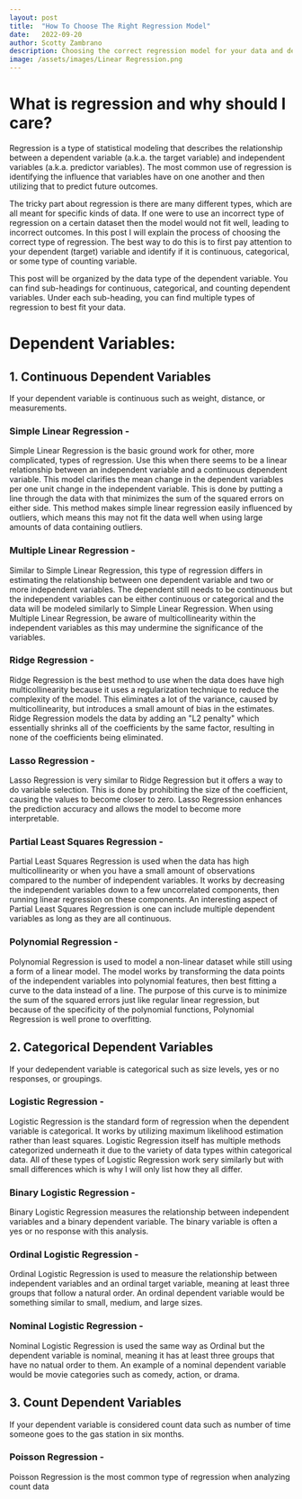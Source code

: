 ```yaml
---
layout: post
title:  "How To Choose The Right Regression Model"
date:   2022-09-20
author: Scotty Zambrano
description: Choosing the correct regression model for your data and desired outcome.
image: /assets/images/Linear Regression.png
---
```


# What is regression and why should I care?

Regression is a type of statistical modeling that describes the relationship between a dependent variable (a.k.a. the target variable) and independent variables (a.k.a. predictor variables). The most common use of regression is identifying the influence that variables have on one another and then utilizing that to predict future outcomes. 

The tricky part about regression is there are many different types, which are all meant for specific kinds of data. If one were to use an incorrect type of regression on a certain dataset then the model would not fit well, leading to incorrect outcomes. In this post I will explain the process of choosing the correct type of regression. The best way to do this is to first pay attention to your dependent (target) variable and identify if it is continuous, categorical, or some type of counting variable. 

This post will be organized by the data type of the dependent variable. You can find sub-headings for continuous, categorical, and counting dependent variables. Under each sub-heading, you can find multiple types of regression to best fit your data. 

# Dependent Variables:

## 1. Continuous Dependent Variables

If your dependent variable is continuous such as weight, distance, or measurements.

### Simple Linear Regression - 
Simple Linear Regression is the basic ground work for other, more complicated, types of regression. Use this when there seems to be a linear relationship between an independent variable and a continuous dependent variable. This model clarifies the mean change in the dependent variables per one unit change in the independent variable. This is done by putting a line through the data with that minimizes the sum of the squared errors on either side. This method makes simple linear regression easily influenced by outliers, which means this may not fit the data well when using large amounts of data containing outliers. 

### Multiple Linear Regression - 
Similar to Simple Linear Regression, this type of regression differs in estimating the relationship between one dependent variable and two or more independent variables. The dependent still needs to be continuous but the independent variables can be either continuous or categorical and the data will be modeled similarly to Simple Linear Regression. When using Multiple Linear Regression, be aware of multicollinearity within the independent variables as this may undermine the significance of the variables. 

### Ridge Regression - 
Ridge Regression is the best method to use when the data does have high multicollinearity because it uses a regularization technique to reduce the complexity of the model. This eliminates a lot of the variance, caused by multicollinearity, but introduces a small amount of bias in the estimates. Ridge Regression models the data by adding an "L2 penalty" which essentially shrinks all of the coefficients by the same factor, resulting in none of the coefficients being eliminated. 

### Lasso Regression - 
Lasso Regression is very similar to Ridge Regression but it offers a way to do variable selection. This is done by prohibiting the size of the coefficient, causing the values to become closer to zero. Lasso Regression enhances the prediction accuracy and allows the model to become more interpretable. 

### Partial Least Squares Regression - 
Partial Least Squares Regression is used when the data has high multicollinearity or when you have a small amount of observations compared to the number of independent variables. It works by decreasing the independent variables down to a few uncorrelated components, then running linear regression on these components. An interesting aspect of Partial Least Squares Regression is one can include multiple dependent variables as long as they are all continuous.  

### Polynomial Regression - 
Polynomial Regression is used to model a non-linear dataset while still using a form of a linear model. The model works by transforming the data points of the independent variables into polynomial features, then best fitting a curve to the data instead of a line. The purpose of this curve is to minimize the sum of the squared errors just like regular linear regression, but because of the specificity of the polynomial functions, Polynomial Regression is well prone to overfitting. 

## 2. Categorical Dependent Variables

If your dedependent variable is categorical such as size levels, yes or no responses, or groupings. 

### Logistic Regression - 
Logistic Regression is the standard form of regression when the dependent variable is categorical. It works by utilizing maximum likelihood estimation rather than least squares. Logistic Regression itself has multiple methods categorized underneath it due to the variety of data types within categorical data. All of these types of Logistic Regression work sery similarly but with small differences which is why I will only list how they all differ. 

### Binary Logistic Regression - 
Binary Logistic Regression measures the relationship between independent variables and a binary dependent variable. The binary variable is often a yes or no response with this analysis. 


### Ordinal Logistic Regression - 
Ordinal Logistic Regression is used to measure the relationship between independent variables and an ordinal target variable, meaning at least three groups that follow a natural order. An ordinal dependent variable would be something similar to small, medium, and large sizes. 

### Nominal Logistic Regression - 
Nominal Logistic Regression is used the same way as Ordinal but the dependent variable is nominal, meaning it has at least three groups that have no natual order to them. An example of a nominal dependent variable would be movie categories such as comedy, action, or drama. 

## 3. Count Dependent Variables
If your dependent variable is considered count data such as number of time someone goes to the gas station in six months. 

### Poisson Regression - 
Poisson Regression is the most common type of regression when analyzing count data 


